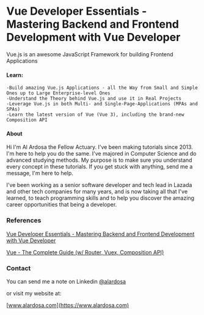# Vue Developer Essentials - Mastering Backend and Frontend Development with Vue Developer

Vue.js is an awesome JavaScript Framework for building Frontend Applications

#### Learn:
    -Build amazing Vue.js Applications - all the Way from Small and Simple Ones up to Large Enterprise-level Ones
    -Understand the Theory behind Vue.js and use it in Real Projects
    -Leverage Vue.js in both Multi- and Single-Page-Applications (MPAs and SPAs)
    -Learn the latest version of Vue (Vue 3), including the brand-new Composition API


#### About
Hi I'm Al Ardosa the Fellow Actuary. I've been making tutorials since 2013. I'm here to help you do the same. I've majored in Computer Science and do advanced studying methods. My purpose is to make sure you understand every concept in these tutorials. If you get stuck with anything, send me a message, I'm here to help.

I've been working as a senior software developer and tech lead in Lazada and other tech companies for many years, and is now taking all that I've learned, to teach programming skills and to help you discover the amazing career opportunities that being a developer.

### References
[Vue Developer Essentials - Mastering Backend and Frontend Development with Vue Developer](https://www.alardosa.com/vue-developer-coder-programmer-vuejs)

[Vue - The Complete Guide (w/ Router, Vuex, Composition API)](https://www.udemy.com/course/vuejs-2-the-complete-guide/)

### Contact
You can send me a note on Linkedin [@alardosa](https://www.linkedin.com/in/alardosa/)

or visit my website at:

[www.alardosa.com](https://www.alardosa.com)